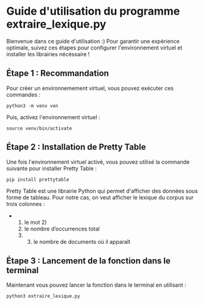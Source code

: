 # Guide d'utilisation du programme extraire_lexique.py 

Bienvenue dans ce guide d'utilisation :)
Pour garantir une expérience optimale, suivez ces étapes pour configurer l'environnement virtuel et installer les librairies nécéssaire ! 

## Étape 1 : Recommandation

Pour créer un environnemement virtuel, vous pouvez exécuter ces commandes :

```
python3 -m venv ven
```
Puis, activez l'environnement virtuel : 

```
source venv/bin/activate
```

## Étape 2 : Installation de Pretty Table

Une fois l'environnement virtuel activé, vous pouvez utilisé la commande suivante pour installer Pretty Table : 
```
pip install prettytable
```

Pretty Table est une librairie Python qui permet d'afficher des données sous forme de tableau. Pour notre cas, on veut afficher le lexique du corpus sur trois colonnes : 
- 1) le mot 2)
  2) le nombre d’occurrences total
  3) 3) le nombre de documents où il apparaît

## Étape 3 : Lancement de la fonction dans le terminal

Maintenant vous pouvez lancer la fonction dans le terminal en utilisant : 
```
python3 extraire_lexique.py
```








